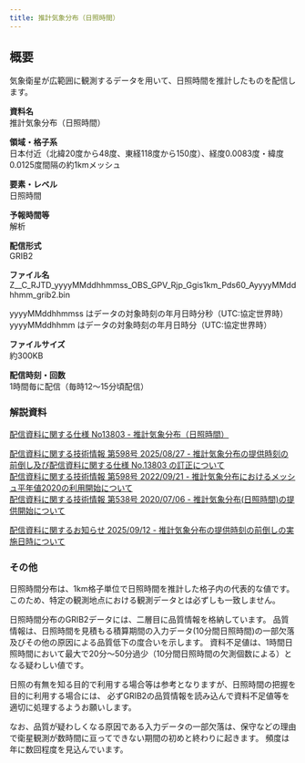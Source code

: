 ```yaml
---
title: 推計気象分布（日照時間）
---
```


## 概要
気象衛星が広範囲に観測するデータを用いて、日照時間を推計したものを配信します。

**資料名** <br/>
推計気象分布（日照時間）

**領域・格子系** <br/>
日本付近（北緯20度から48度、東経118度から150度）、経度0.0083度・緯度0.0125度間隔の約1kmメッシュ

**要素・レベル** <br/>
日照時間

**予報時間等** <br/>
解析

**配信形式** <br/>
GRIB2

**ファイル名** <br/>
Z__C_RJTD_yyyyMMddhhmmss_OBS_GPV_Rjp_Ggis1km_Pds60_AyyyyMMddhhmm_grib2.bin

yyyyMMddhhmmss はデータの対象時刻の年月日時分秒（UTC:協定世界時） <br/>
yyyyMMddhhmm はデータの対象時刻の年月日時分（UTC:協定世界時）

**ファイルサイズ** <br/>
約300KB

**配信時刻・回数** <br/>
1時間毎に配信（毎時12～15分頃配信）

### 解説資料
[配信資料に関する仕様 No13803 - 推計気象分布（日照時間）](https://www.data.jma.go.jp/suishin/shiyou/pdf/no13803)

[配信資料に関する技術情報 第598号 2025/08/27 - 推計気象分布の提供時刻の前倒し及び配信資料に関する仕様 No.13803 の訂正について](https://dmdata.jp/docs/jma/technical/657.pdf) <br/>
[配信資料に関する技術情報 第598号 2022/09/21 - 推計気象分布におけるメッシュ平年値2020の利用開始について](https://dmdata.jp/docs/jma/technical/598.pdf) <br/>
[配信資料に関する技術情報 第538号 2020/07/06 - 推計気象分布(日照時間)の提供開始について](https://dmdata.jp/docs/jma/technical/538.pdf)

[配信資料に関するお知らせ 2025/09/12 - 推計気象分布の提供時刻の前倒しの実施日時について](https://dmdata.jp/docs/jma/notice/20250912c.pdf)

### その他
日照時間分布は、1km格子単位で日照時間を推計した格子内の代表的な値です。このため、特定の観測地点における観測データとは必ずしも一致しません。

日照時間分布のGRIB2データには、二層目に品質情報を格納しています。
品質情報は、日照時間を見積もる積算期間の入力データ(10分間日照時間)の一部欠落及びその他の原因による品質低下の度合いを示します。
資料不足値は、1時間日照時間において最大で20分～50分過少（10分間日照時間の欠測個数による）となる疑わしい値です。

日照の有無を知る目的で利用する場合等は参考となりますが、日照時間の把握を目的に利用する場合には、
必ずGRIB2の品質情報を読み込んで資料不足値等を適切に処理するようお願いします。

なお、品質が疑わしくなる原因である入力データの一部欠落は、保守などの理由で衛星観測が数時間に亘ってできない期間の初めと終わりに起きます。
頻度は年に数回程度を見込んでいます。

